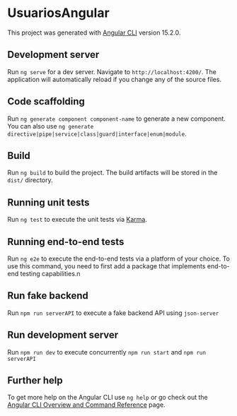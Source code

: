 # UsuariosAngular

This project was generated with [Angular CLI](https://github.com/angular/angular-cli) version 15.2.0.

## Development server

Run `ng serve` for a dev server. Navigate to `http://localhost:4200/`. The application will automatically reload if you change any of the source files.

## Code scaffolding

Run `ng generate component component-name` to generate a new component. You can also use `ng generate directive|pipe|service|class|guard|interface|enum|module`.

## Build

Run `ng build` to build the project. The build artifacts will be stored in the `dist/` directory.

## Running unit tests

Run `ng test` to execute the unit tests via [Karma](https://karma-runner.github.io).

## Running end-to-end tests

Run `ng e2e` to execute the end-to-end tests via a platform of your choice. To use this command, you need to first add a package that implements end-to-end testing capabilities.n

## Run fake backend

Run `npm run serverAPI` to execute a fake backend API using `json-server`

## Run development server 

Run `npm run dev` to execute concurrently `npm run start` and `npm run serverAPI`

## Further help

To get more help on the Angular CLI use `ng help` or go check out the [Angular CLI Overview and Command Reference](https://angular.io/cli) page.

